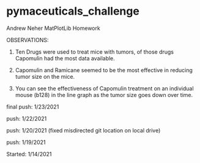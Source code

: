 # pymaceuticals_challenge


Andrew Neher MatPlotLib Homework

OBSERVATIONS:

1. Ten Drugs were used to treat mice with tumors, of those drugs Capomulin had the most data available.

2. Capomulin and Ramicane seemed to be the most effective in reducing tumor size on the mice.

3. You can see the effectiveness of Capomulin treatment on an individual mouse (b128) in the line graph as the tumor size goes down over time.

final push: 1/23/2021

push: 1/22/2021

push: 1/20/2021 (fixed misdirected git location on local drive)

push: 1/19/2021

Started: 1/14/2021
